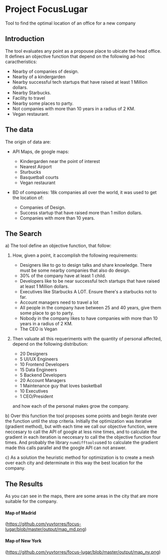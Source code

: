 # Project FocusLugar

Tool to find the optimal location of an office for a new company

## Introduction

The tool evaluates any point as a propouse place to ubicate the head office. It 
defines an objective function that depend on the following ad-hoc caractheristics:

- Nearby of companies of design.
- Nearby of a kindergarden
- Nearby successful tech startups that have raised at least 1 Million dollars.
- Nearby Starbucks.
- Facility to travel
- Nearby some places to party.
- Not companies with more than 10 years in a radius of 2 KM.
- Vegan restaurant.

## The data

The origin of data are:

* API Maps, de google maps: 
	- Kindergarden near the point of interest
	- Nearest Airport 
	- Sturbucks
	- Basquetball courts
	- Vegan restaurant


* BD of companies: 18k companies all over the world, it was used to get the location of:
	- Companies of Design.
	- Success startup that have raised more than 1 millon dollars.
	- Companies with more than 10 years. 

## The Search

a) The tool define an objective function, that follow:

1. How, given a point, it accomplish the following requirements:
	- Designers like to go to design talks and share knowledge. There must be some nearby companies that also do design.
	- 30% of the company have at least 1 child.
	- Developers like to be near successful tech startups that have raised at least 1 Million dollars.
	- Executives like Starbucks A LOT. Ensure there's a starbucks not to far.
	- Account managers need to travel a lot
	- All people in the company have between 25 and 40 years, give them some place to go to party.	
	- Nobody in the company likes to have companies with more than 10 years in a radius of 2 KM.
	- The CEO is Vegan

2. Then valuate all this requeriments with the quantity of personal affected, depend on the following distribution:

	- 20 Designers
	- 5 UI/UX Engineers
	- 10 Frontend Developers
	- 15 Data Engineers
	- 5 Backend Developers
	- 20 Account Managers
	- 1 Maintenance guy that loves basketball
	- 10 Executives
	- 1 CEO/President

	and how each of the personal makes grow the company. 

b) Over this function the tool proposes some points and begin iterate over the function until the stop criteria. 
Initially the optimization was iterative (gradient method), but with each time we call our objective function, 
were neccesary to call the API of google at less nine times, and to calculate the gradient in each iteration is neccesary 
to call the the objective function four times. And probably the library `numdifftools`used to calculate the gradient made this
calls parallel and the google API can not answer.

c) As a solution the heuristic method for optimization is to create a mesh over each city and determinate in this way the 
best location for the company.

## The Results

As you can see in the maps, there are some areas in the city that are more suitable for the company.

#### Map of Madrid
(https://github.com/yuvtorres/focus-lugar/blob/master/output/map_md.png)

#### Map of New York
(https://github.com/yuvtorres/focus-lugar/blob/master/output/map_ny.png)

